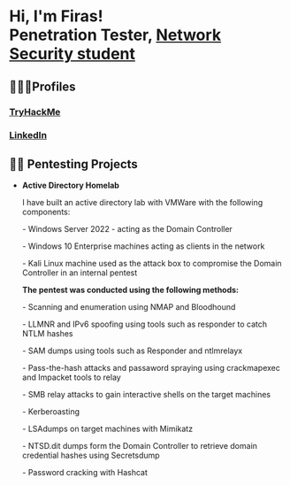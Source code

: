 <h1>Hi, I'm Firas! <br/><a>Penetration Tester</a>, <a href="https://www.linkedin.com/in/firas-moussa-a88a87226/">Network Security student</a></h1>
<h2>🕵🏽‍♂️Profiles</h2>
<h3><a href="https://tryhackme.com/p/IamGr00t">TryHackMe</a></h3>
<h3><a href="https://www.linkedin.com/in/firas-moussa-a88a87226/">LinkedIn</a></h3>
<h2>👨‍💻 Pentesting Projects</h2>

- <b>Active Directory Homelab</b>
  <p>I have built an active directory lab with VMWare with the following components:</p>
        <p> - Windows Server 2022 - acting as the Domain Controller</p>
        <p> - Windows 10 Enterprise machines acting as clients in the network</p>
        <p> - Kali Linux machine used as the attack box to compromise the Domain Controller in an internal pentest</p>
  <b> The pentest was conducted using the following methods:</b>
        <p> - Scanning and enumeration using NMAP and Bloodhound</p>
        <p> - LLMNR and IPv6 spoofing using tools such as responder to catch NTLM hashes</p>
        <p> - SAM dumps using tools such as Responder and ntlmrelayx</p>
        <p> - Pass-the-hash attacks and passaword spraying using crackmapexec and Impacket tools to relay </p>
        <p> - SMB relay attacks to gain interactive shells on the target machines </p>
        <p> - Kerberoasting</p>
        <p> - LSAdumps on target machines with Mimikatz</p>
        <p> - NTSD.dit dumps form the Domain Controller to retrieve domain credential hashes using Secretsdump</p>
        <p> - Password cracking with Hashcat</p>
        
